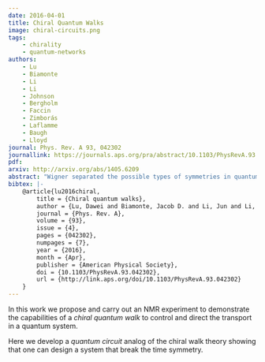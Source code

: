 ```yaml
---
date: 2016-04-01
title: Chiral Quantum Walks
image: chiral-circuits.png
tags:
    - chirality
    - quantum-networks
authors:
    - Lu
    - Biamonte
    - Li
    - Li
    - Johnson
    - Bergholm
    - Faccin
    - Zimborás
    - Laflamme
    - Baugh
    - Lloyd
journal: Phys. Rev. A 93, 042302
journallink: https://journals.aps.org/pra/abstract/10.1103/PhysRevA.93.042302
pdf: 
arxiv: http://arxiv.org/abs/1405.6209
abstract: "Wigner separated the possible types of symmetries in quantum theory into those symmetries that are unitary and those that are antiunitary. Unitary symmetries have been well studied whereas antiunitary symmetries and the physical implications associated with time-reversal symmetry breaking have had little influence on quantum information science. Here we develop a quantum circuits version of time-reversal symmetry theory, classifying time-symmetric and time-asymmetric Hamiltonians and circuits in terms of their underlying network elements and geometric structures. These results reveal that many of the typical quantum circuit networks found across the field of quantum information science exhibit time-asymmetry. We then experimentally implement the most fundamental time-reversal asymmetric process, applying local gates in an otherwise time-symmetric circuit to induce time-reversal asymmetry and thereby achieve (i) directional biasing in the transition probability between basis states, (ii) the enhancement of and (iii) the suppression of these transport probabilities. Our results imply that the physical effect of time-symmetry breaking plays an essential role in coherent transport and its control represents an omnipresent yet essentially untapped resource in quantum transport science."
bibtex: |-
    @article{lu2016chiral,
        title = {Chiral quantum walks},
        author = {Lu, Dawei and Biamonte, Jacob D. and Li, Jun and Li, Hang and Johnson, Tomi H. and Bergholm, Ville and Faccin, Mauro and Zimbor\'as, Zolt\'an and Laflamme, Raymond and Baugh, Jonathan and Lloyd, Seth},
        journal = {Phys. Rev. A},
        volume = {93},
        issue = {4},
        pages = {042302},
        numpages = {7},
        year = {2016},
        month = {Apr},
        publisher = {American Physical Society},
        doi = {10.1103/PhysRevA.93.042302},
        url = {http://link.aps.org/doi/10.1103/PhysRevA.93.042302}
    }
---
```

In this work we propose and carry out an NMR experiment to demonstrate the capabilities of a *chiral quantum walk* to control and direct the transport in a quantum system.

Here we develop a *quantum circuit* analog of the chiral walk theory showing that one can design a system that break the time symmetry.
